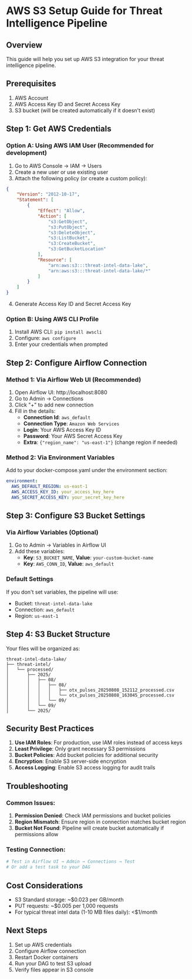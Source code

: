 # AWS S3 Setup Guide for Threat Intelligence Pipeline

## Overview
This guide will help you set up AWS S3 integration for your threat intelligence pipeline.

## Prerequisites
1. AWS Account
2. AWS Access Key ID and Secret Access Key
3. S3 bucket (will be created automatically if it doesn't exist)

## Step 1: Get AWS Credentials

### Option A: Using AWS IAM User (Recommended for development)
1. Go to AWS Console → IAM → Users
2. Create a new user or use existing user
3. Attach the following policy (or create a custom policy):

```json
{
    "Version": "2012-10-17",
    "Statement": [
        {
            "Effect": "Allow",
            "Action": [
                "s3:GetObject",
                "s3:PutObject",
                "s3:DeleteObject",
                "s3:ListBucket",
                "s3:CreateBucket",
                "s3:GetBucketLocation"
            ],
            "Resource": [
                "arn:aws:s3:::threat-intel-data-lake",
                "arn:aws:s3:::threat-intel-data-lake/*"
            ]
        }
    ]
}
```

4. Generate Access Key ID and Secret Access Key

### Option B: Using AWS CLI Profile
1. Install AWS CLI: `pip install awscli`
2. Configure: `aws configure`
3. Enter your credentials when prompted

## Step 2: Configure Airflow Connection

### Method 1: Via Airflow Web UI (Recommended)
1. Open Airflow UI: http://localhost:8080
2. Go to Admin → Connections
3. Click "+" to add new connection
4. Fill in the details:
   - **Connection Id**: `aws_default`
   - **Connection Type**: `Amazon Web Services`
   - **Login**: Your AWS Access Key ID
   - **Password**: Your AWS Secret Access Key
   - **Extra**: `{"region_name": "us-east-1"}` (change region if needed)

### Method 2: Via Environment Variables
Add to your docker-compose.yaml under the environment section:

```yaml
environment:
  AWS_DEFAULT_REGION: us-east-1
  AWS_ACCESS_KEY_ID: your_access_key_here
  AWS_SECRET_ACCESS_KEY: your_secret_key_here
```

## Step 3: Configure S3 Bucket Settings

### Via Airflow Variables (Optional)
1. Go to Admin → Variables in Airflow UI
2. Add these variables:
   - **Key**: `S3_BUCKET_NAME`, **Value**: `your-custom-bucket-name`
   - **Key**: `AWS_CONN_ID`, **Value**: `aws_default`

### Default Settings
If you don't set variables, the pipeline will use:
- Bucket: `threat-intel-data-lake`
- Connection: `aws_default`
- Region: `us-east-1`

## Step 4: S3 Bucket Structure

Your files will be organized as:
```
threat-intel-data-lake/
├── threat-intel/
│   └── processed/
│       ├── 2025/
│       │   ├── 08/
│       │   │   ├── 08/
│       │   │   │   ├── otx_pulses_20250808_152112_processed.csv
│       │   │   │   └── otx_pulses_20250808_163045_processed.csv
│       │   │   └── 09/
│       │   └── 09/
│       └── 2025/
```

## Security Best Practices

1. **Use IAM Roles**: For production, use IAM roles instead of access keys
2. **Least Privilege**: Only grant necessary S3 permissions
3. **Bucket Policies**: Add bucket policies for additional security
4. **Encryption**: Enable S3 server-side encryption
5. **Access Logging**: Enable S3 access logging for audit trails

## Troubleshooting

### Common Issues:
1. **Permission Denied**: Check IAM permissions and bucket policies
2. **Region Mismatch**: Ensure region in connection matches bucket region
3. **Bucket Not Found**: Pipeline will create bucket automatically if permissions allow

### Testing Connection:
```python
# Test in Airflow UI → Admin → Connections → Test
# Or add a test task to your DAG
```

## Cost Considerations

- S3 Standard storage: ~$0.023 per GB/month
- PUT requests: ~$0.005 per 1,000 requests
- For typical threat intel data (1-10 MB files daily): <$1/month

## Next Steps

1. Set up AWS credentials
2. Configure Airflow connection
3. Restart Docker containers
4. Run your DAG to test S3 upload
5. Verify files appear in S3 console
